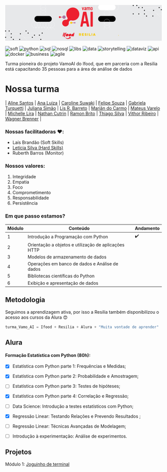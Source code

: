 ![Capa](capa.jpeg)

![soft](https://img.shields.io/badge/-Soft_Skills-000?&style=flat-square)
![python](https://img.shields.io/badge/-Python-000?&style=flat-square)
![sql](https://img.shields.io/badge/-SQL-000?&style=flat-square)
![nosql](https://img.shields.io/badge/-NoSQL-000?&style=flat-square)
![libs](https://img.shields.io/badge/-Scientific_Librarys-000?&style=flat-square)
![data](https://img.shields.io/badge/-Data_Analysis-000?&style=flat-square)
![storytelling](https://img.shields.io/badge/-Storytelling-000?&style=flat-square)
![dataviz](https://img.shields.io/badge/-DataViz-000?&style=flat-square)
![api](https://img.shields.io/badge/-API's-000?&style=flat-square)
![docker](https://img.shields.io/badge/-Docker-000?&style=flat-square)
![business](https://img.shields.io/badge/-Business-000?&style=flat-square)
![agile](https://img.shields.io/badge/-Agile_Development-000?&style=flat-square)

Turma pioneira do projeto VamoAI do Ifood, que em parceria com a Resilia está capacitando 35 pessoas para a área de análise de dados
# Nossa turma

| [Aline Santos](https://github.com/AlinesantosCS) | [Ana Luiza](https://github.com/soaresana) | [Caroline Suwaki](https://github.com/csuwaki) | [Felipe Souza](https://github.com/Felisouza) | [Gabriela Turquetti](https://github.com/turquetti) | [Juliana Simão](https://github.com/Julianajjss) | [Lis R. Barreto](https://github.com/lis-r-barreto) | [Mariãn do Carmo](https://github.com/mariandocarmo) | [Mateus Varelo](https://github.com/mateusvarelo) | [Michelle Lira](https://github.com/michelle-lira) | [Nathan Cutrin](https://github.com/nathan-cutrin) | [Ramon Brito](https://github.com/ramonbrito1995) | [Thiago Silva](https://github.com/tsffarias) | [Vithor Ribeiro](https://github.com/Vithork) | [Wagner Brenner](https://github.com/wagnerbrenner) |


### Nossas facilitadoras :heart::

- Laís Brandão (Soft Skills) 
- [Letícia Silva (Hard Skills)](https://github.com/leticiadasilva) 
- Ruberth Barros (Monitor)

### Nossos valores:
1. Integridade
2. Empatia
3. Foco
4. Comprometimento
5. Responsabilidade
6. Persistência

### Em que passo estamos?
| Módulo | Conteúdo | Andamento |
| ------ | -------- | --------- |
| 1 | Introdução a Programação com Python | :heavy_check_mark: |
| 2 | Orientação a objetos e utilização de aplicações HTTP | |
| 3 | Modelos de armazenamento de dados | |
| 4 | Operações em banco de dados e Análise de dados | |
| 5 | Bibliotecas científicas do Python | |
| 6 | Exibição e apresentação de dados | |


## Metodologia
Seguimos a aprendizagem ativa, por isso a Resilia também disponibilizou o acesso aos cursos da Alura :heart_eyes:
```js
turma_Vamo_AI = Ifood + Resilia + Alura + "Muita vontade de aprender"
```

## Alura

#### Formação Estatística com Python (80h):


- [x] Estatística com Python parte 1: Frequências e Medidas;
- [x] Estatística com Python parte 2: Probabilidade e Amostragem;
- [ ] Estatística com Python parte 3: Testes de hipóteses;
- [x] Estatística com Python parte 4: Correlação e Regressão;
- [ ] Data Science: Introdução a testes estatísticos com Python;
- [x] Regressão Linear: Testando Relações e Prevendo Resultados ;
- [ ] Regressão Linear: Técnicas Avançadas de Modelagem;
- [ ] Introdução à experimentação: Análise de experimentos.


## Projetos
Módulo 1: [Joguinho de terminal](https://serenozin.github.io/JogoResilia/)
